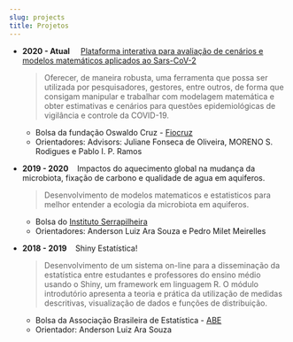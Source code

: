 ```yaml
---
slug: projects
title: Projetos
---
```


- **2020 - Atual** &nbsp; &nbsp; [Plataforma interativa para avaliação de cenários e modelos matemáticos aplicados ao Sars-CoV-2](https://modelacovid19.rondonia.fiocruz.br/shiny/covidApp/)

    >Oferecer, de maneira robusta, uma ferramenta que possa ser utilizada por pesquisadores, gestores, entre outros, de forma que consigam manipular e trabalhar com modelagem matemática e obter estimativas e cenários para questões epidemiológicas de vigilância e controle da COVID-19.
    
    + Bolsa da fundação Oswaldo Cruz - [Fiocruz](https://portal.fiocruz.br/)
    + Orientadores: Advisors: Juliane Fonseca de Oliveira, MORENO S. Rodigues e Pablo I. P. Ramos
    
- **2019 - 2020** &nbsp;&nbsp; Impactos do aquecimento global na mudança da microbiota, fixação de carbono e qualidade de agua em aquiferos.


    >Desenvolvimento de modelos matematicos e estatisticos para melhor entender a ecologia da microbiota em aquiferos.

  + Bolsa do [Instituto Serrapilheira](https://serrapilheira.org/)
  + Orientadores: Anderson Luiz Ara Souza e Pedro Milet Meirelles 
  

- **2018 - 2019** &nbsp;&nbsp; Shiny Estatística!
    
    >Desenvolvimento de um sistema on-line para a disseminação da estatística entre estudantes e professores do ensino médio usando o Shiny, um framework em linguagem R. O módulo introdutório apresenta a teoria e prática da utilização de medidas descritivas, visualização de dados e funções de distribuição.

  + Bolsa da Associação Brasileira de Estatística - [ABE](http://www.redeabe.org.br/site/)
  + Orientador: Anderson Luiz Ara Souza
  
